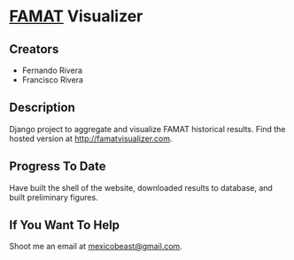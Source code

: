 # [FAMAT](http://famat.org/PublicPages/Home.aspx) Visualizer

## Creators

- Fernando Rivera
- Francisco Rivera

## Description

Django project to aggregate and visualize FAMAT historical results. Find the
hosted version at <http://famatvisualizer.com>.

## Progress To Date

Have built the shell of the website, downloaded results to database, and built
preliminary figures.

## If You Want To Help

Shoot me an email at <mexicobeast@gmail.com>.
